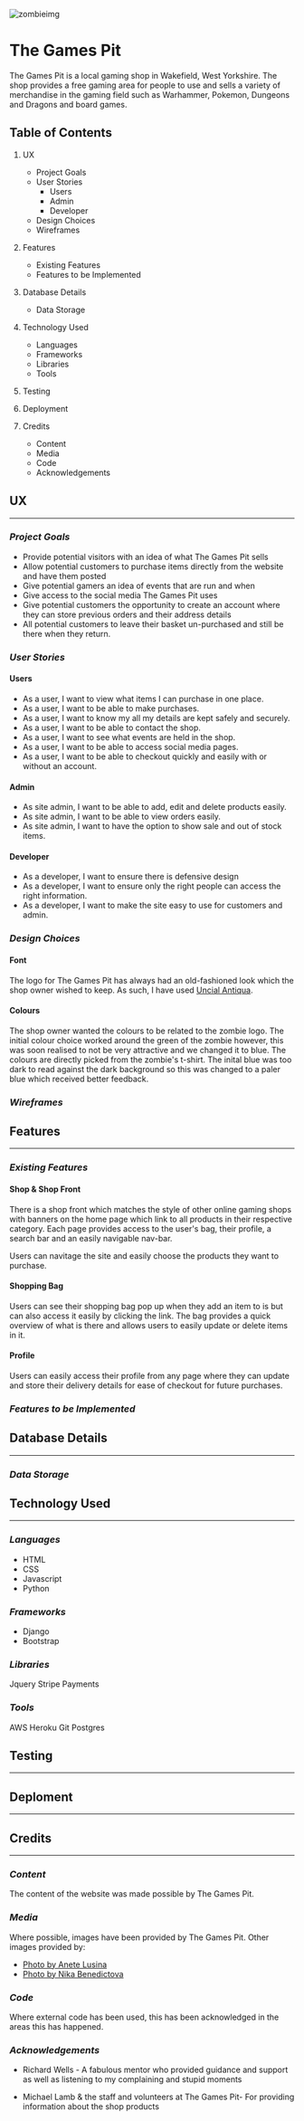 ![zombieimg](static/media/zombie.jpg)

# The Games Pit

The Games Pit is a local gaming shop in Wakefield, West Yorkshire. The shop provides a free gaming area for people to use and sells a variety of merchandise in the gaming field such as Warhammer, Pokemon, Dungeons and Dragons and board games. 

## Table of Contents

1. UX
    * Project Goals
    * User Stories
        * Users
        * Admin
        * Developer
    * Design Choices
    * Wireframes

2. Features 
    * Existing Features
    * Features to be Implemented

3. Database Details
    * Data Storage

4. Technology Used
    * Languages
    * Frameworks
    * Libraries
    * Tools

5. Testing

6. Deployment

7. Credits
    * Content
    * Media
    * Code
    * Acknowledgements

## **UX**
----------------

### *Project Goals*

* Provide potential visitors with an idea of what The Games Pit sells
* Allow potential customers to purchase items directly from the website and have them posted
* Give potential gamers an idea of events that are run and when
* Give access to the social media The Games Pit uses
* Give potential customers the opportunity to create an account where they can store previous orders and their address details
* All potential customers to leave their basket un-purchased and still be there when they return.

### *User Stories*

#### Users

- As a user, I want to view what items I can purchase in one place.
- As a user, I want to be able to make purchases.
- As a user, I want to know my all my details are kept safely and securely.
- As a user, I want to be able to contact the shop.
- As a user, I want to see what events are held in the shop.
- As a user, I want to be able to access social media pages.
- As a user, I want to be able to checkout quickly and easily with or without an account. 

#### Admin

- As site admin, I want to be able to add, edit and delete products easily.
- As site admin, I want to be able to view orders easily.
- As site admin, I want to have the option to show sale and out of stock items.

#### Developer

- As a developer, I want to ensure there is defensive design
- As a developer, I want to ensure only the right people can access the right information.
- As a developer, I want to make the site easy to use for customers and admin.

### *Design Choices*

#### Font

The logo for The Games Pit has always had an old-fashioned look which the shop owner wished to keep. As such, I have used [Uncial Antiqua](https://fonts.google.com/specimen/Uncial+Antiqua?query=uncial).

#### Colours

The shop owner wanted the colours to be related to the zombie logo. The initial colour choice worked around the green of the zombie however, this was soon realised to not be very attractive and we changed it to blue. The colours are directly picked from the zombie's t-shirt. The inital blue was too dark to read against the dark background so this was changed to a paler blue which received better feedback. 

### *Wireframes*

## **Features**
----------------

### *Existing Features*

#### Shop & Shop Front

There is a shop front which matches the style of other online gaming shops with banners on the home page which link to all products in their respective category. Each page provides access to the user's bag, their profile, a search bar and an easily navigable nav-bar.

Users can navitage the site and easily choose the products they want to purchase.

#### Shopping Bag

Users can see their shopping bag pop up when they add an item to is but can also access it easily by clicking the link. The bag provides a quick overview of what is there and allows users to easily update or delete items in it.

#### Profile 

Users can easily access their profile from any page where they can update and store their delivery details for ease of checkout for future purchases.

### *Features to be Implemented*

## **Database Details**
----------------

### *Data Storage*

## **Technology Used**
----------------
### *Languages*

- HTML
- CSS
- Javascript
- Python

### *Frameworks*

- Django
- Bootstrap

### *Libraries*
Jquery
Stripe Payments

### *Tools*
AWS
Heroku
Git
Postgres

## **Testing**
----------------

## **Deploment**
----------------

## **Credits**
----------------

###  *Content*

The content of the website was made possible by The Games Pit.

### *Media*

Where possible, images have been provided by The Games Pit.
Other images provided by:<br>
- [Photo by Anete Lusina](https://www.pexels.com/photo/selective-focus-of-dice-on-monopoly-board-game-4792367/)<br>
- [Photo by Nika Benedictova](https://www.pexels.com/photo/black-dice-in-tilt-shift-lens-7025165/)

### *Code*

Where external code has been used, this has been acknowledged in the areas this has happened.

### *Acknowledgements*

- Richard Wells - A fabulous mentor who provided guidance and support as well as listening to my complaining and stupid moments

- Michael Lamb & the staff and volunteers at The Games Pit- For providing information about the shop products
 